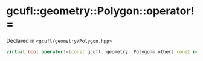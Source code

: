 # gcufl::geometry::Polygon::operator!=
Declared in `<gcufl/geometry/Polygon.hpp>`
```cpp
virtual bool operator!=(const gcufl::geometry::Polygon& other) const noexcept;
```
